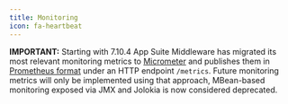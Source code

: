```yaml
---
title: Monitoring
icon: fa-heartbeat
---
```


**IMPORTANT:** Starting with 7.10.4 App Suite Middleware has migrated its most relevant monitoring metrics to [Micrometer](https://micrometer.io/) and publishes them in [Prometheus format](https://prometheus.io/docs/instrumenting/exposition_formats/) under an HTTP endpoint `/metrics`. Future monitoring metrics will only be implemented using that approach, MBean-based monitoring exposed via JMX and Jolokia is now considered deprecated.
